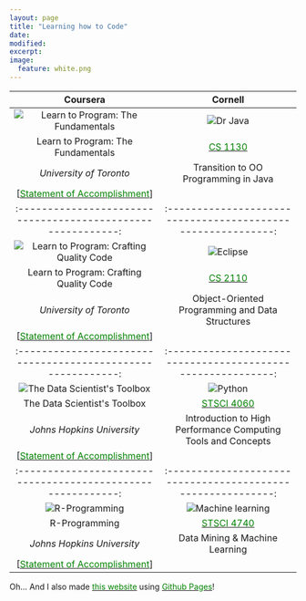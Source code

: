 ```yaml
---
layout: page
title: "Learning how to Code"
date: 
modified:
excerpt:
image:
  feature: white.png
---
```


| **Coursera** | **Cornell** |   
| :----------------------------------------------------------: | :----------------------------------------------------------: |  
| ![Learn to Program: The Fundamentals](http://jadeproulx.com/images/learning-code-fundamentals.png) | ![Dr Java](http://jadeproulx.com/images/drjava.png) |    
| Learn to Program: The Fundamentals | [<span style="color:green">CS 1130</span>](http://www.cs.cornell.edu/courses/cs1130/2013sp/about/overview.php) |
| *University of Toronto* | Transition to OO Programming in Java | 
| [[<span style="color:green">Statement of Accomplishment</span>](https://dl.dropboxusercontent.com/u/51364198/Certificate_Learn-to-Program-the-Fundamentals.pdf)] |  |  
| :----------------------------------------------------------: | :----------------------------------------------------------: |  
| ![Learn to Program: Crafting Quality Code](http://jadeproulx.com/images/learning-craft-code.png) | ![Eclipse](http://jadeproulx.com/images/eclipse.png) |  
| Learn to Program: Crafting Quality Code | [<span style="color:green">CS 2110</span>](http://www.cs.cornell.edu/courses/cs2110/2013sp/courseinfo.html#about) |  
| *University of Toronto* |  Object-Oriented Programming and Data Structures |
| [[<span style="color:green">Statement of Accomplishment</span>](https://dl.dropboxusercontent.com/u/51364198/Certificate_Crafting-Quality-Code.pdf)] |  |  
| :----------------------------------------------------------: | :----------------------------------------------------------: |  
| ![The Data Scientist's Toolbox](http://jadeproulx.com/images/data-scientist-toolbox.jpg) | ![Python](http://jadeproulx.com/images/python.png)  
| The Data Scientist's Toolbox |  [<span style="color:green">STSCI 4060</span>](http://courses.cornell.edu/preview_course_nopop.php?catoid=12&coid=124111) |
| *Johns Hopkins University* | Introduction to High Performance Computing Tools and Concepts |
| [[<span style="color:green">Statement of Accomplishment</span>](https://dl.dropboxusercontent.com/u/51364198/Certificate_Data-scientist-toolbox.pdf)] |  |  
| :----------------------------------------------------------: | :----------------------------------------------------------: |  
| ![R-Programming](http://jadeproulx.com/images/r-programming.jpg) | ![Machine learning](http://jadeproulx.com/images/machine_learning.jpg) | 
| R-Programming  | [<span style="color:green">STSCI 4740</span>](http://courses.cornell.edu/preview_course_nopop.php?catoid=12&coid=97660) |
| *Johns Hopkins University*  | Data Mining & Machine Learning |
| [[<span style="color:green">Statement of Accomplishment</span>](https://dl.dropboxusercontent.com/u/51364198/Certificate-R-programming.pdf)] |  |  

  
  
  
Oh... And I also made [<span style="color:green">this website</span>](https://github.com/jadeproulx/jadeproulx.github.io) using [<span style="color:green">Github Pages</span>](https://pages.github.com)!


